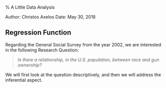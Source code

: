 % A Little Data Analysis 

Author: Christos Axelos
Date: May 30, 2018


## Regression Function

Regarding the General Social Survey from the year 2002, we are interested in
the following Research Question:
 >*Is there a relationship, in the U.S. population, between race and gun
 >ownership?*

We will first look at the question descriptively, and then we will address
the inferential aspect.